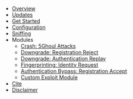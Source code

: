 <!-- docs/_sidebar.md -->

- [Overview](README.md)
- [Updates](updates.md)
- [Get Started](get_started.md)
- [Configuration](configuration.md)
- [Sniffing](sniffing.md)
- Modules
    - [Crash: 5Ghoul Attacks](5ghoul.md)
    - [Downgrade: Registration Reject](registration_reject.md)
    - [Downgrade: Authentication Replay](authentication_replay.md)
    - [Fingerprinting: Identity Request](identity_request.md)
    - [Authentication Bypass: Registration Accept](registration_accept.md)
    - [Custom Exploit Module](modules.md)
- [Cite](cite.md)
- [Disclaimer](disclaimer.md)
